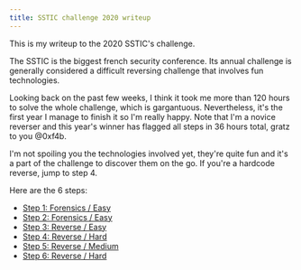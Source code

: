 ```yaml
---
title: SSTIC challenge 2020 writeup
---
```


This is my writeup to the 2020 SSTIC's challenge.

The SSTIC is the biggest french security conference. Its annual challenge is generally considered a difficult reversing challenge that involves fun technologies.

Looking back on the past few weeks, I think it took me more than 120 hours to solve the whole challenge, which is gargantuous. Nevertheless, it's the first year I manage to finish it so I'm really happy. Note that I'm a novice reverser and this year's winner has flagged all steps in 36 hours total, gratz to you @0xf4b.

I'm not spoiling you the technologies involved yet, they're quite fun and it's a part of the challenge to discover them on the go. If you're a hardcode reverse, jump to step 4.

Here are the 6 steps:

* [Step 1: Forensics / Easy](./step1)
* [Step 2: Forensics / Easy](./step2)
* [Step 3: Reverse / Easy](./step3)
* [Step 4: Reverse / Hard](./step4)
* [Step 5: Reverse / Medium](./step5)
* [Step 6: Reverse / Hard](./step6)

